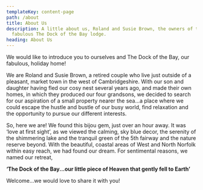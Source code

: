```yaml
---
templateKey: content-page
path: /about
title: About Us
description: A little about us, Roland and Susie Brown, the owners of the
  fabulous The Dock of the Bay lodge.
heading: About Us
---
```

We would like to introduce you to ourselves and The Dock of the Bay, our fabulous, holiday home!

We are Roland and Susie Brown, a retired couple who live just outside of a pleasant, market town in the west of Cambridgeshire. With our son and daughter having fled our cosy nest several years ago, and made their own homes, in which they produced our four grandsons, we decided to search for our aspiration of a small property nearer the sea...a place where we could escape the hustle and bustle of our busy world, find relaxation and the opportunity to pursue our different interests.

So, here we are! We found this bijou gem, just over an hour away.
It was ‘love at first sight’, as we viewed the calming, sky blue decor, the serenity of the shimmering lake and the tranquil green of the 5th fairway and the nature reserve beyond.
With the beautiful, coastal areas of West and North Norfolk within easy reach, we had found our dream.  For sentimental reasons, we named our retreat,

**‘The Dock of the Bay...our little piece of Heaven that gently fell to Earth’**

Welcome...we would love to share it with you!